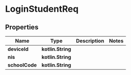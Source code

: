 
# LoginStudentReq

## Properties
| Name | Type | Description | Notes |
| ------------ | ------------- | ------------- | ------------- |
| **deviceId** | **kotlin.String** |  |  |
| **nis** | **kotlin.String** |  |  |
| **schoolCode** | **kotlin.String** |  |  |



